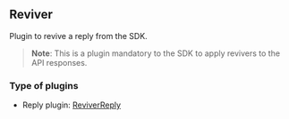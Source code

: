 ## Reviver

Plugin to revive a reply from the SDK.

> **Note**: This is a plugin mandatory to the SDK to apply revivers to the API responses.

### Type of plugins

- Reply plugin: [ReviverReply](./reviver.reply.ts)
